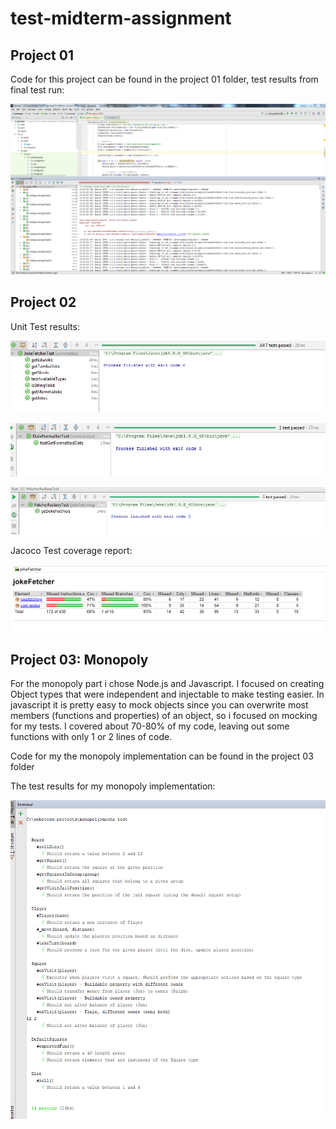 # test-midterm-assignment

## Project 01

Code for this project can be found in the project 01 folder, test results from final test run:

![pro 01 test results](https://github.com/kristian94/test-midterm-assignment/blob/master/project-01/Test%20Results.PNG)

## Project 02

Unit Test results:

![](https://github.com/kristian94/test-midterm-assignment/blob/master/project-02/images/JokeFetcher%20results.PNG)

![](https://github.com/kristian94/test-midterm-assignment/blob/master/project-02/images/df%20results.PNG)

![](https://github.com/kristian94/test-midterm-assignment/blob/master/project-02/images/jfact%20results.PNG)

Jacoco Test coverage report:

![pro 02 test results](https://github.com/kristian94/test-midterm-assignment/blob/master/project-02/images/jacoco%20results.PNG)

## Project 03: Monopoly

For the monopoly part i chose Node.js and Javascript. I focused on creating Object types that were independent and injectable to make testing easier. In javascript it is pretty easy to mock objects since you can overwrite most members (functions and properties) of an object, so i focused on mocking for my tests. I covered about 70-80% of my code, leaving out some functions with only 1 or 2 lines of code.

Code for my the monopoly implementation can be found in the project 03 folder

The test results for my monopoly implementation:

![](https://github.com/kristian94/test-midterm-assignment/blob/master/project-03/images/Monopoly%20test%20results.PNG)
